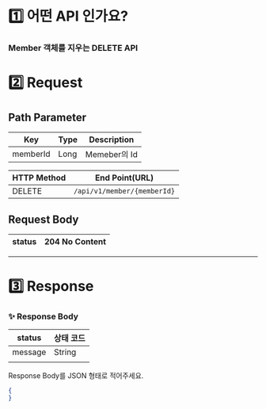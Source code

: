 # 1️⃣ 어떤 API 인가요?
### Member 객체를 지우는 DELETE API

# 2️⃣ Request

## Path Parameter

| Key | Type | Description |
|-----|------|-------------|
|memberId| Long | Memeber의 Id |

| HTTP Method | End Point(URL)              |
|-------------|-----------------------------|
| DELETE      | `/api/v1/member/{memberId}` |

## Request Body

| status | 204 No Content |
|--------|----------------|


---

# 3️⃣ Response

### ✨ Response Body

| status | 상태 코드 |
| --- | --- |
| message | String |
|  |  |

Response Body를 JSON 형태로 적어주세요.

```json
{
}
```